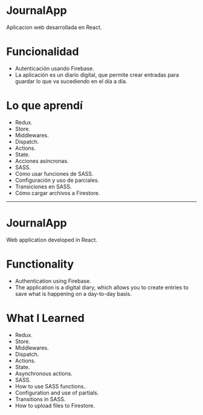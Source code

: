 # JournalApp
 Aplicacion web desarrollada en React.

# Funcionalidad
* Autenticación usando Firebase.
* La aplicación es un diario digital, que permite crear entradas para guardar lo que va sucediendo en el día a día.

 # Lo que aprendí
 * Redux.
 * Store.
 * Middlewares.
 * Dispatch.
 * Actions.
 * State.
 * Acciones asíncronas.
 * SASS.
 * Cómo usar funciones de SASS.
 * Configuración y uso de parciales.
 * Transiciones en SASS.
 * Cómo cargar archivos a Firestore.


 ------------------------------------------------------------
 # JournalApp
 Web application developed in React.

# Functionality
* Authentication using Firebase.
* The application is a digital diary, which allows you to create entries to save what is happening on a day-to-day basis.

 # What I Learned
 * Redux.
 * Store.
 * Middlewares.
 * Dispatch.
 * Actions.
 * State.
 * Asynchronous actions.
 * SASS.
 * How to use SASS functions..
 * Configuration and use of partials.
 * Transitions in SASS.
 * How to upload files to Firestore.